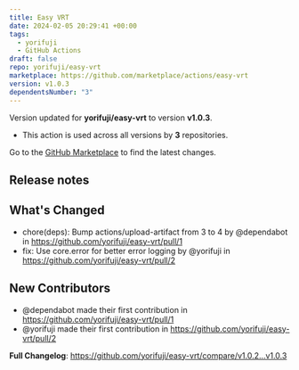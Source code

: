 ```yaml
---
title: Easy VRT
date: 2024-02-05 20:29:41 +00:00
tags:
  - yorifuji
  - GitHub Actions
draft: false
repo: yorifuji/easy-vrt
marketplace: https://github.com/marketplace/actions/easy-vrt
version: v1.0.3
dependentsNumber: "3"
---
```



Version updated for **yorifuji/easy-vrt** to version **v1.0.3**.
- This action is used across all versions by **3** repositories.

Go to the [GitHub Marketplace](https://github.com/marketplace/actions/easy-vrt) to find the latest changes.

## Release notes

## What's Changed
* chore(deps): Bump actions/upload-artifact from 3 to 4 by @dependabot in https://github.com/yorifuji/easy-vrt/pull/1
* fix: Use core.error for better error logging by @yorifuji in https://github.com/yorifuji/easy-vrt/pull/2

## New Contributors
* @dependabot made their first contribution in https://github.com/yorifuji/easy-vrt/pull/1
* @yorifuji made their first contribution in https://github.com/yorifuji/easy-vrt/pull/2

**Full Changelog**: https://github.com/yorifuji/easy-vrt/compare/v1.0.2...v1.0.3
